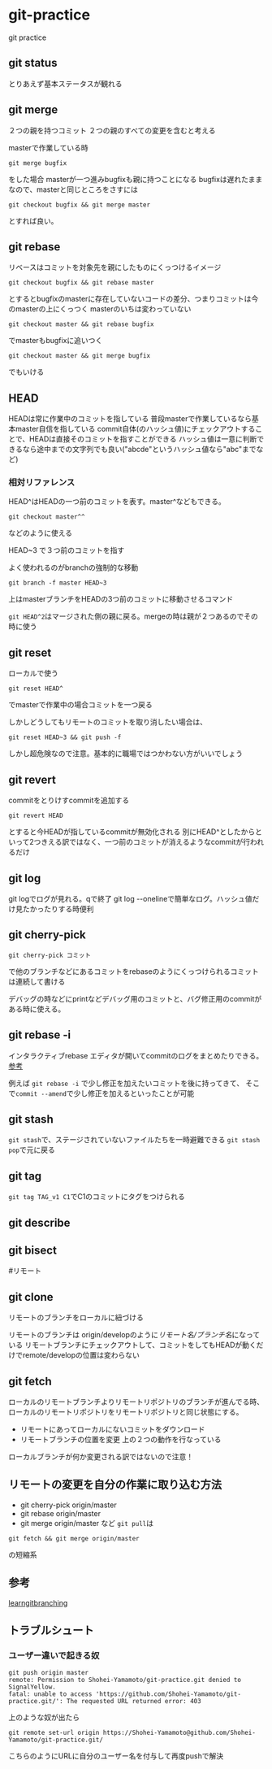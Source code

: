 # git-practice
git practice

## git status
とりあえず基本ステータスが観れる

## git merge
２つの親を持つコミット
２つの親のすべての変更を含むと考える

masterで作業している時

```
git merge bugfix
```
をした場合 masterが一つ進みbugfixも親に持つことになる
bugfixは遅れたままなので、masterと同じところをさすには
```
git checkout bugfix && git merge master
```
とすれば良い。


## git rebase
リベースはコミットを対象先を親にしたものにくっつけるイメージ
```
git checkout bugfix && git rebase master
```
とするとbugfixのmasterに存在していないコードの差分、つまりコミットは今のmasterの上にくっつく
masterのいちは変わっていない
```
git checkout master && git rebase bugfix
```
でmasterもbugfixに追いつく
```
git checkout master && git merge bugfix
```
でもいける


## HEAD
HEADは常に作業中のコミットを指している
普段masterで作業しているなら基本master自信を指している
commit自体(のハッシュ値)にチェックアウトすることで、HEADは直接そのコミットを指すことができる
ハッシュ値は一意に判断できるなら途中までの文字列でも良い("abcde"というハッシュ値なら"abc"までなど)
### 相対リファレンス
HEAD^はHEADの一つ前のコミットを表す。master^などもできる。
```
git checkout master^^
```
などのように使える

HEAD~3 で３つ前のコミットを指す

よく使われるのがbranchの強制的な移動
```
git branch -f master HEAD~3
```
上はmasterブランチをHEADの3つ前のコミットに移動させるコマンド


`git HEAD^2`はマージされた側の親に戻る。mergeの時は親が２つあるのでその時に使う


## git reset
ローカルで使う
```
git reset HEAD^
```
でmasterで作業中の場合コミットを一つ戻る

しかしどうしてもリモートのコミットを取り消したい場合は、
```
git reset HEAD~3 && git push -f
```
しかし超危険なので注意。基本的に職場ではつかわない方がいいでしょう


## git revert
commitをとりけすcommitを追加する
```
git revert HEAD
```
とすると今HEADが指しているcommitが無効化される
別にHEAD^としたからといって2つきえる訳ではなく、一つ前のコミットが消えるようなcommitが行われるだけ

## git log
git logでログが見れる。qで終了
git log --onelineで簡単なログ。ハッシュ値だけ見たかったりする時便利

## git cherry-pick
```
git cherry-pick コミット
```
で他のブランチなどにあるコミットをrebaseのようにくっつけられるコミットは連続して書ける

デバッグの時などにprintなどデバッグ用のコミットと、バグ修正用のcommitがある時に使える。

## git rebase -i
インタラクティブrebase
エディタが開いてcommitのログをまとめたりできる。
[参考](https://qiita.com/tsuuuuu_san/items/f708a9f7ea8ab8eb6945)

例えば `git rebase -i` で少し修正を加えたいコミットを後に持ってきて、
そこで`commit --amend`で少し修正を加えるといったことが可能

## git stash
`git stash`で、ステージされていないファイルたちを一時避難できる
`git stash pop`で元に戻る

## git tag
`git tag TAG_v1 C1`でC1のコミットにタグをつけられる

## git describe

## git bisect

#リモート
## git clone
リモートのブランチをローカルに紐づける

リモートのブランチは origin/developのように*リモート名/ブランチ名*になっている
リモートブランチにチェックアウトして、コミットをしてもHEADが動くだけでremote/developの位置は変わらない

## git fetch
ローカルのリモートブランチよりリモートリポジトリのブランチが進んでる時、ローカルのリモートリポジトリをリモートリポジトリと同じ状態にする。
* リモートにあってローカルにないコミットをダウンロード
* リモートブランチの位置を変更
上の２つの動作を行なっている

ローカルブランチが何か変更される訳ではないので注意！

## リモートの変更を自分の作業に取り込む方法
* git cherry-pick origin/master
* git rebase origin/master
* git merge origin/master
など
`git pull`は　
```
git fetch && git merge origin/master
```
の短縮系
## 参考
[learngitbranching](https://learngitbranching.js.org)

## トラブルシュート
### ユーザー違いで起きる奴
```
git push origin master
remote: Permission to Shohei-Yamamoto/git-practice.git denied to SignalYellow.
fatal: unable to access 'https://github.com/Shohei-Yamamoto/git-practice.git/': The requested URL returned error: 403
```
上のような奴が出たら
```
git remote set-url origin https://Shohei-Yamamoto@github.com/Shohei-Yamamoto/git-practice.git/
```
こちらのようにURLに自分のユーザー名を付与して再度pushで解決